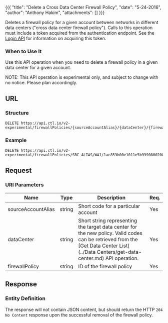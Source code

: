 {{{
  "title": "Delete a Cross Data Center Firewall Policy",
  "date": "5-24-2016",
  "author": "Anthony Hakim",
  "attachments": []
}}}

Deletes a firewall policy for a given account between networks in different data centers ("cross data center firewall policy"). Calls to this operation must include a token acquired from the authentication endpoint. See the [Login API](../Authentication/login.md) for information on acquiring this token.

### When to Use It

Use this API operation when you need to delete a firewall policy in a given data center for a given account.

  NOTE: This API operation is experimental only, and subject to change with no notice. Please plan accordingly.

## URL

### Structure

    DELETE https://api.ctl.io/v2-experimental/firewallPolicies/{sourceAccountAlias}/{dataCenter}/{firewallPolicy}

### Example

    DELETE https://api.ctl.io/v2-experimental/firewallPolicies/SRC_ALIAS/WA1/1ac853b00e1011e5b9390800200c9a66

## Request

### URI Parameters

| Name | Type | Description | Req. |
| --- | --- | --- | --- |
| sourceAccountAlias | string | Short code for a particular account | Yes |
| dataCenter | string | Short string representing the target data center for the new policy. Valid codes can be retrieved from the [Get Data Center List](../Data Centers/get-data-center.md) API operation. | Yes |
| firewallPolicy | string | ID of the firewall policy  | Yes |

## Response

### Entity Definition

The response will not contain JSON content, but should return the HTTP `204 No Content` response upon the successful removal of the firewall policy.
